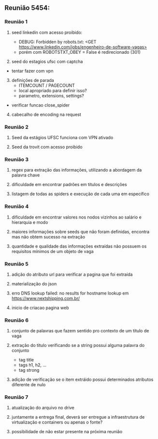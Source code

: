 ## Reunião 5454:

### Reunião 1

1. seed linkedin com acesso proibido:
    - DEBUG: Forbidden by robots.txt: <GET https://www.linkedin.com/jobs/engenheiro-de-software-vagas>
    - porém com ROBOTSTXT_OBEY = False é redirecionado (301)

2. seed do estagios ufsc com captcha 
- tentar fazer com vpn

3. definições de parada
    - ITEMCOUNT / PAGECOUNT
    - local apropriado para definir isso?
    - parametro, extensions, settings?
- verificar funcao close_spider

4. cabecalho de encoding na request

### Reunião 2

1. Seed da estágios UFSC funciona com VPN ativado

2. Seed da trovit com acesso proibido

### Reunião 3

1. regex para extração das informações, utilizando a abordagem da palavra chave

2. dificuldade em encontrar padrões em títulos e descrições

3. listagem de todas as spiders e execução de cada uma em específico

### Reunião 4

1. dificuldade em encontrar valores nos nodos vizinhos ao salário e hierarquia e modo

2. maiores informações sobre seeds que não foram definidas, encontra mas não obtem sucesso na extração

3. quantidade e qualidade das informações extraídas não possuem os requisitos mínimos de um objeto de vaga

### Reunião 5

1. adição do atributo url para verificar a pagina que foi extraída

2. materialização do json

3. erro DNS lookup failed: no results for hostname lookup em https://www.nextshipping.com.br/

4. inicio de criacao pagina web

### Reunião 6

1. conjunto de palavras que fazem sentido pro contexto de um titulo de vaga

2. extração do titulo verificando se a string possui alguma palavra do conjunto
   - tag title
   - tags h1, h2, ...
   - tag strong

3. adição de verificação se o item extráido possui determinados atributos diferente de nulo

### Reunião 7

1. atualização do arquivo no drive

2. juntamente a entrega final, deverá ser entregue a infraestrutura de virtualização e containers ou apenas o fonte?

3. possibilidade de não estar presente na próxima reunião


